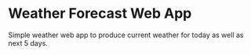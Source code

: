 # Weather Forecast Web App
Simple weather web app to produce current weather for today as well as next 5 days.



